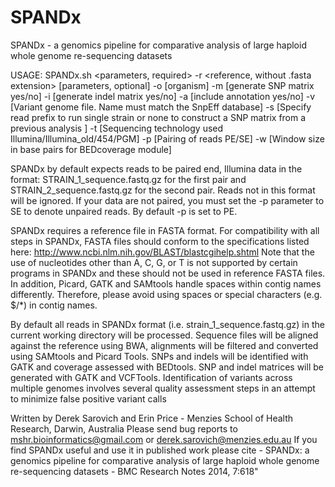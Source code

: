 # SPANDx
SPANDx - a genomics pipeline for comparative analysis of large haploid whole genome re-sequencing datasets

USAGE: SPANDx.sh 
<parameters, required> 
-r <reference, without .fasta extension> 
[parameters, optional] 
-o [organism] 
-m [generate SNP matrix yes/no] 
-i [generate indel matrix yes/no] 
-a [include annotation yes/no] 
-v [Variant genome file. Name must match the SnpEff database] 
-s [Specify read prefix to run single strain or none to construct a SNP matrix from a previous analysis ] 
-t [Sequencing technology used Illumina/Illumina_old/454/PGM] 
-p [Pairing of reads PE/SE] -w [Window size in base pairs for BEDcoverage module]

SPANDx by default expects reads to be paired end, Illumina data in the format: STRAIN_1_sequence.fastq.gz for the first pair and STRAIN_2_sequence.fastq.gz for the second pair. 
Reads not in this format will be ignored.
If your data are not paired, you must set the -p parameter to SE to denote unpaired reads. By default -p is set to PE.

SPANDx requires a reference file in FASTA format. 
For compatibility with all steps in SPANDx, FASTA files should conform to the specifications listed here: http://www.ncbi.nlm.nih.gov/BLAST/blastcgihelp.shtml
Note that the use of nucleotides other than A, C, G, or T is not supported by certain programs in SPANDx and these should not be used in reference FASTA files. 
In addition, Picard, GATK and SAMtools handle spaces within contig names differently. Therefore, please avoid using spaces or special characters (e.g. $/*) in contig names.

By default all reads in SPANDx format (i.e. strain_1_sequence.fastq.gz) in the current working directory will be processed. 
Sequence files will be aligned against the reference using BWA, alignments will be filtered and converted using SAMtools and Picard Tools.
SNPs and indels will be identified with GATK and coverage assessed with BEDtools.  SNP and indel matrices will be generated with GATK and VCFTools.
Identification of variants across multiple genomes involves several quality assessment steps in an attempt to minimize false positive variant calls 

Written by Derek Sarovich and Erin Price - Menzies School of Health Research, Darwin, Australia
Please send bug reports to mshr.bioinformatics@gmail.com or derek.sarovich@menzies.edu.au
If you find SPANDx useful and use it in published work please cite - SPANDx: a genomics pipeline for comparative analysis of large haploid whole genome re-sequencing datasets - BMC Research Notes 2014, 7:618"
